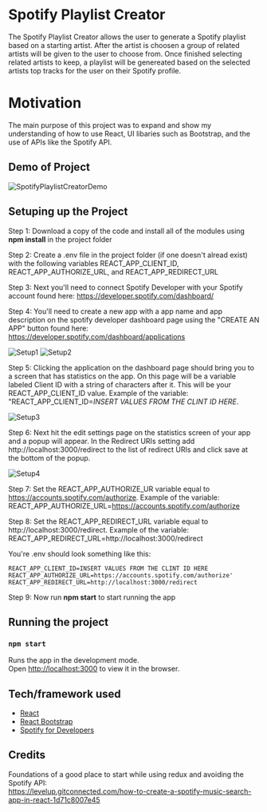# Spotify Playlist Creator

The Spotify Playlist Creator allows the user to generate a Spotify playlist based on a starting artist. After the artist is choosen a group of related artists will be given to the user to choose from. Once finished selecting related artists to keep, a playlist will be genereated based on the selected artists top tracks for the user on their Spotify profile.

# Motivation
The main purpose of this project was to expand and show my understanding of how to use React, UI libaries such as Bootstrap, and the use of APIs like the Spotify API. 

## Demo of Project
![SpotifyPlaylistCreatorDemo](https://user-images.githubusercontent.com/32106091/130191804-cc1ff4d4-b9d9-4653-b6b5-0a60e525c87a.gif)

## Setuping up the Project
Step 1: Download a copy of the code and install all of the modules using <b>npm install</b> in the project folder

Step 2: Create a .env file in the project folder (if one doesn't alread exist) with the following variables REACT_APP_CLIENT_ID, REACT_APP_AUTHORIZE_URL, and REACT_APP_REDIRECT_URL

Step 3: Next you'll need to connect Spotify Developer with your Spotify account found here: https://developer.spotify.com/dashboard/

Step 4: You'll need to create a new app with a app name and app description on the spotify developer dashboard page using the "CREATE AN APP" button found here: https://developer.spotify.com/dashboard/applications

![Setup1](https://user-images.githubusercontent.com/32106091/130191692-1ff2ee2b-3532-42a2-a630-16ba6f6355a0.PNG)
![Setup2](https://user-images.githubusercontent.com/32106091/130191708-f3869905-8523-4966-bc4b-a50fc6383d7c.PNG)


Step 5: Clicking the application on the dashboard page should bring you to a screen that has statistics on the app. On this page will be a variable labeled Client ID with a string of characters after it. This will be your REACT_APP_CLIENT_ID value. Example of the variable: "REACT_APP_CLIENT_ID=*INSERT VALUES FROM THE CLINT ID HERE*. 

![Setup3](https://user-images.githubusercontent.com/32106091/130191729-fa289027-6c22-4c03-b836-ec983d2fbe7e.PNG)


Step 6: Next hit the edit settings page on the statistics screen of your app and a popup will appear. In the Redirect URIs setting add http://localhost:3000/redirect to the list of redirect URIs and click save at the bottom of the popup.

![Setup4](https://user-images.githubusercontent.com/32106091/130191774-e4cdec8d-43bd-4b38-be6f-f33797adb419.PNG)


Step 7: Set the REACT_APP_AUTHORIZE_UR variable equal to https://accounts.spotify.com/authorize. Example of the variable: REACT_APP_AUTHORIZE_URL=https://accounts.spotify.com/authorize

Step 8: Set the REACT_APP_REDIRECT_URL variable equal to http://localhost:3000/redirect. Example of the variable: REACT_APP_REDIRECT_URL=http://localhost:3000/redirect

You're .env should look something like this:
```
REACT_APP_CLIENT_ID=INSERT VALUES FROM THE CLINT ID HERE
REACT_APP_AUTHORIZE_URL=https://accounts.spotify.com/authorize'
REACT_APP_REDIRECT_URL=http://localhost:3000/redirect
```
Step 9: Now run <b>npm start</b> to start running the app


## Running the project
### `npm start`

Runs the app in the development mode.<br />
Open [http://localhost:3000](http://localhost:3000) to view it in the browser.


## Tech/framework used
- [React](https://reactjs.org/)
- [React Bootstrap](https://react-bootstrap.github.io/)
- [Spotify for Developers](https://developer.spotify.com/)


## Credits
Foundations of a good place to start while using redux and avoiding the Spotify API:
<br>
https://levelup.gitconnected.com/how-to-create-a-spotify-music-search-app-in-react-1d71c8007e45
